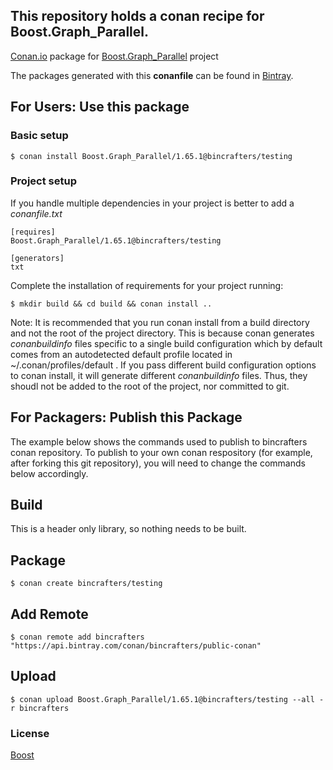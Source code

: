 ## This repository holds a conan recipe for Boost.Graph_Parallel.

[Conan.io](https://conan.io) package for [Boost.Graph_Parallel](https://github.com/Boostorg/Graph_Parallel) project

The packages generated with this **conanfile** can be found in [Bintray](https://bintray.com/bincrafters/public-conan/Boost.Graph_Parallel%3Abincrafters).

## For Users: Use this package

### Basic setup

    $ conan install Boost.Graph_Parallel/1.65.1@bincrafters/testing

### Project setup

If you handle multiple dependencies in your project is better to add a *conanfile.txt*

    [requires]
    Boost.Graph_Parallel/1.65.1@bincrafters/testing

    [generators]
    txt

Complete the installation of requirements for your project running:</small></span>

    $ mkdir build && cd build && conan install ..
	
Note: It is recommended that you run conan install from a build directory and not the root of the project directory.  This is because conan generates *conanbuildinfo* files specific to a single build configuration which by default comes from an autodetected default profile located in ~/.conan/profiles/default .  If you pass different build configuration options to conan install, it will generate different *conanbuildinfo* files.  Thus, they shoudl not be added to the root of the project, nor committed to git. 

## For Packagers: Publish this Package

The example below shows the commands used to publish to bincrafters conan repository. To publish to your own conan respository (for example, after forking this git repository), you will need to change the commands below accordingly. 

## Build  

This is a header only library, so nothing needs to be built.

## Package 

    $ conan create bincrafters/testing
	
## Add Remote

	$ conan remote add bincrafters "https://api.bintray.com/conan/bincrafters/public-conan"

## Upload

    $ conan upload Boost.Graph_Parallel/1.65.1@bincrafters/testing --all -r bincrafters

### License
[Boost](LICENSE)
